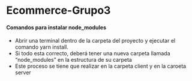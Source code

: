 # Ecommerce-Grupo3
#### Comandos para instalar node_modules

-  Abrir una terminal dentro de la carpeta del proyecto y ejecutar el comando yarn install.
- Si todo esta correcto, deberá tener una nueva carpeta llamada “node_modules” en la estructura de su carpeta
- Este proceso se tiene que realizar en la carpeta client y en la caroeta server

